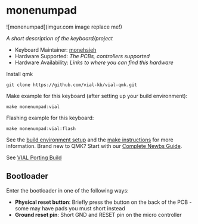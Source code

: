 # monenumpad

![monenumpad](imgur.com image replace me!)

*A short description of the keyboard/project*

* Keyboard Maintainer: [monehsieh](https://github.com/monehsieh)
* Hardware Supported: *The PCBs, controllers supported*
* Hardware Availability: *Links to where you can find this hardware*

Install qmk

    git clone https://github.com/vial-kb/vial-qmk.git

Make example for this keyboard (after setting up your build environment):

    make monenumpad:vial

Flashing example for this keyboard:

    make monenumpad:vial:flash

See the [build environment setup](https://docs.qmk.fm/#/getting_started_build_tools) and the [make instructions](https://docs.qmk.fm/#/getting_started_make_guide) for more information. Brand new to QMK? Start with our [Complete Newbs Guide](https://docs.qmk.fm/#/newbs).


See [VIAL Porting Build](https://get.vial.today/docs/)


## Bootloader

Enter the bootloader in one of the following ways:

* **Physical reset button**: Briefly press the button on the back of the PCB - some may have pads you must short instead
* **Ground reset pin**: Short GND and RESET pin on the micro controller



